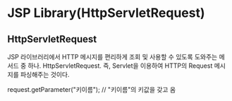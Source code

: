 # JSP Library(HttpServletRequest)

## HttpServletRequest
JSP 라이브러리에서 HTTP 메시지를 편리하게 조회 및 사용할 수 있도록 도와주는 메서드 중 하나.
HttpServletRequest. 즉, Servlet을 이용하여 HTTP의 Request 메시지를 파싱해주는 것이다.

request.getParameter("키이름"); // "키이름"의 키값을 갖고 옴